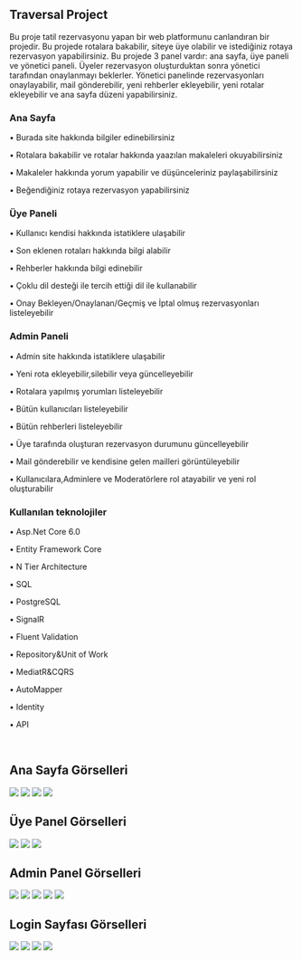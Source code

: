 <h2>Traversal Project</h2>
<p>Bu proje tatil rezervasyonu yapan bir web platformunu canlandıran bir projedir. Bu projede rotalara bakabilir, siteye üye olabilir ve istediğiniz rotaya rezervasyon yapabilirsiniz. Bu projede 3 panel vardır: ana sayfa, üye paneli ve yönetici paneli. Üyeler rezervasyon oluşturduktan sonra yönetici tarafından onaylanmayı beklerler. Yönetici panelinde rezervasyonları onaylayabilir, mail gönderebilir, yeni rehberler ekleyebilir, yeni rotalar ekleyebilir ve ana sayfa düzeni yapabilirsiniz.</p>
<h3>Ana Sayfa</h3>
<p>• Burada site hakkında bilgiler edinebilirsiniz</p>
<p>• Rotalara bakabilir ve rotalar hakkında yaazılan makaleleri okuyabilirsiniz</p>
<p>• Makaleler hakkında yorum yapabilir ve düşünceleriniz paylaşabilirsiniz</p>
<p>• Beğendiğiniz rotaya rezervasyon yapabilirsiniz</p>
<h3>Üye Paneli</h3>
<p>• Kullanıcı kendisi hakkında istatiklere ulaşabilir</p>
<p>• Son eklenen rotaları hakkında bilgi alabilir</p>
<p>• Rehberler hakkında bilgi edinebilir</p>
<p>• Çoklu dil desteği ile tercih ettiği dil ile kullanabilir</p>
<p>• Onay Bekleyen/Onaylanan/Geçmiş ve İptal olmuş rezervasyonları listeleyebilir</p>
<h3>Admin Paneli</h3>
<p>• Admin site hakkında istatiklere ulaşabilir</p>
<p>• Yeni rota ekleyebilir,silebilir veya güncelleyebilir</p>
<p>• Rotalara yapılmış yorumları listeleyebilir</p>
<p>• Bütün kullanıcıları listeleyebilir</p>
<p>• Bütün rehberleri listeleyebilir</p>
<p>• Üye tarafında oluşturan rezervasyon durumunu güncelleyebilir</p>
<p>• Mail gönderebilir ve kendisine gelen mailleri görüntüleyebilir</p>
<p>• Kullanıcılara,Adminlere ve Moderatörlere rol atayabilir ve yeni rol oluşturabilir</p>
<h3>Kullanılan teknolojiler</h3>
<p>• Asp.Net Core 6.0</p>
<p>• Entity Framework Core</p>
<p>• N Tier Architecture</p>
<p>• SQL</p>
<p>• PostgreSQL</p>
<p>• SignalR</p>
<p>• Fluent Validation</p>
<p>• Repository&Unit of Work</p>
<p>• MediatR&CQRS</p>
<p>• AutoMapper</p>
<p>• Identity</p>
<p>• API</p>
</br>
<h2>Ana Sayfa Görselleri</h2>
<img src="https://i.hizliresim.com/ar8sgvd.png">
<img src="https://i.hizliresim.com/szwwfyp.png">
<img src="https://i.hizliresim.com/oiob70n.png">
<img src="https://i.hizliresim.com/5betv0m.png">
</br>
<h2>Üye Panel Görselleri</h2>
<img src="https://i.hizliresim.com/i1q1xvi.png">
<img src="https://i.hizliresim.com/tbmirbs.png">
<img src="https://i.hizliresim.com/mrjx9to.png">
</br>
<h2>Admin Panel Görselleri</h2>
<img src="https://i.hizliresim.com/j40n9o4.png">
<img src="https://i.hizliresim.com/qtm28fd.png">
<img src="https://i.hizliresim.com/d0njvql.png">
<img src="https://i.hizliresim.com/4ugorrn.png">
<img src="https://i.hizliresim.com/l3n582r.png">
</br>
<h2>Login Sayfası Görselleri</h2>
<img src="https://i.hizliresim.com/s7hx3nm.png">
<img src="https://i.hizliresim.com/jqwb5q2.png">
<img src="https://i.hizliresim.com/a6qycmo.png">
<img src="https://i.hizliresim.com/11wyocg.png">
